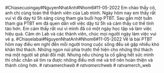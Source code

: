 #Chiasecuoingay#NguyenNhatAnh#Nhom6#11-05-2022
Em chào thầy cô, anh chị cùng toàn thể thành viên của Lab mình. Ngày hôm nay em thấy rất vui vì đã dạy từ 5h sáng cùng tham gia buổi họp PTBT. Sau gần một tuần tham gia PTBT em đã quen dần với việc dậy từ 5h và cảm thấy cơ thế tỉnh táo hơn. Em cảm thấy rất vui vì mình đã có một ngày học tập và làm việc hiệu quả. Cảm ơn Lab và các thành viên, chúc mọi người ngày làm việc vui vẻ ạ.
#Chiaselabai#NguyenNhatAnh#Nhom6#11-05-2022
Về lá bài PTBT hôm nay điều em nghĩ đến mỗi người trong cuộc sống đều sẽ gặp nhiều khó khăn thử thách. Những ngọn núi phía trước thể hiện cho những thử thách mà một người sẽ phải đối mặt. Nhưng nếu chúng ta cố gắng hết sức mình thì chắc chắn sẽ tìm ra được những điều mới mẻ và trở nên hoàn thiện và thành công hơn. #   r a t v a m e r c h _ w e b  
 #   r a t v a m e r c h _ w e b  
 #   r a t v a m e r c h _ w e b  
 